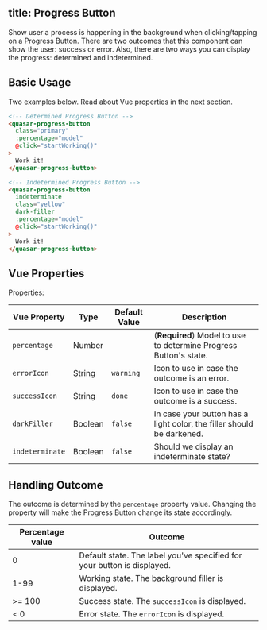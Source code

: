 title: Progress Button
---
Show user a process is happening in the background when clicking/tapping on a Progress Button. There are two outcomes that this component can show the user: success or error. Also, there are two ways you can display the progress: determined and indetermined.

<input type="hidden" data-fullpage-demo="web-components/progress-button">

## Basic Usage
Two examples below. Read about Vue properties in the next section.

``` html
<!-- Determined Progress Button -->
<quasar-progress-button
  class="primary"
  :percentage="model"
  @click="startWorking()"
>
  Work it!
</quasar-progress-button>

<!-- Indetermined Progress Button -->
<quasar-progress-button
  indeterminate
  class="yellow"
  dark-filler
  :percentage="model"
  @click="startWorking()"
>
  Work it!
</quasar-progress-button>
```

## Vue Properties

Properties:

| Vue Property | Type | Default Value | Description |
| --- | --- | --- | --- |
| `percentage` | Number | | (**Required**) Model to use to determine Progress Button's state. |
| `errorIcon` | String | `warning` | Icon to use in case the outcome is an error. |
| `successIcon` | String | `done` | Icon to use in case the outcome is a success. |
| `darkFiller` | Boolean | `false` | In case your button has a light color, the filler should be darkened. |
| `indeterminate` | Boolean | `false` | Should we display an indeterminate state? |

## Handling Outcome
The outcome is determined by the `percentage` property value. Changing the property will make the Progress Button change its state accordingly.

| Percentage value | Outcome |
| --- | --- |
| 0 | Default state. The label you've specified for your button is displayed. |
| 1-99 | Working state. The background filler is displayed. |
| &gt;= 100 | Success state. The `successIcon` is displayed. |
| &lt; 0 | Error state. The `errorIcon` is displayed. |
